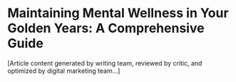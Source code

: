 # Maintaining Mental Wellness in Your Golden Years: A Comprehensive Guide

[Article content generated by writing team, reviewed by critic, and optimized by digital marketing team...]